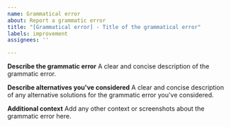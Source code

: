 ```yaml
---
name: Grammatical error
about: Report a grammatic error
title: "[Grammatical error] - Title of the grammatical error"
labels: improvement
assignees: ''

---
```


**Describe the grammatic error**
A clear and concise description of the grammatic error.

**Describe alternatives you've considered**
A clear and concise description of any alternative solutions for the grammatic error you've considered.

**Additional context**
Add any other context or screenshots about the grammatic error here.
